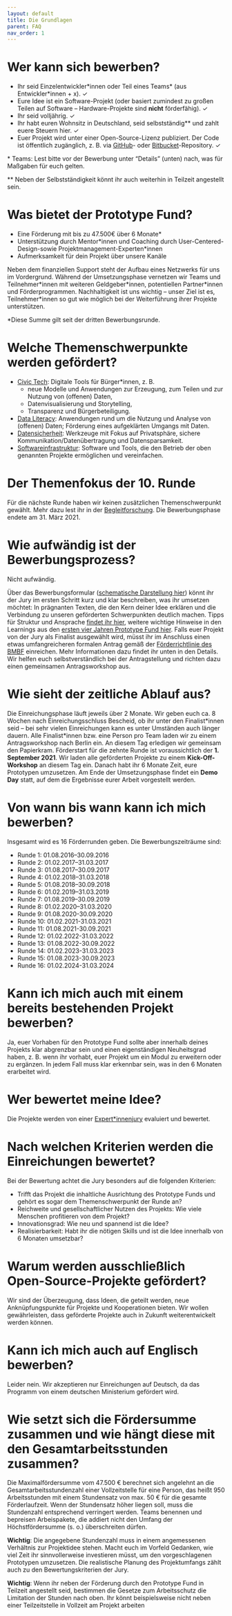 ```yaml
---
layout: default
title: Die Grundlagen
parent: FAQ
nav_order: 1
---
```


# Wer kann sich bewerben?

- Ihr seid Einzelentwickler\*innen oder Teil eines Teams\* (aus Entwickler\*innen + x). ✓
- Eure Idee ist ein Software-Projekt (oder basiert zumindest zu großen Teilen auf Software – Hardware-Projekte sind **nicht** förderfähig). ✓
- Ihr seid volljährig. ✓
- Ihr habt euren Wohnsitz in Deutschland, seid selbstständig\*\* und zahlt euere Steuern hier. ✓
- Euer Projekt wird unter einer Open-Source-Lizenz publiziert. Der Code ist öffentlich zugänglich, z. B. via [GitHub](https://github.com/)- oder [Bitbucket](https://bitbucket.org/)-Repository. ✓

\* Teams: Lest bitte vor der Bewerbung unter “Details” (unten) nach, was für Maßgaben für euch gelten.

\*\* Neben der Selbstständigkeit könnt ihr auch weiterhin in Teilzeit angestellt sein.

# Was bietet der Prototype Fund?

- Eine Förderung mit bis zu 47.500€ über 6 Monate\*
- Unterstützung durch Mentor\*innen und Coaching durch User-Centered-Design-sowie Projektmanagement-Experten\*innen
- Aufmerksamkeit für dein Projekt über unsere Kanäle

Neben dem finanziellen Support steht der Aufbau eines Netzwerks für uns im Vordergrund. Während der Umsetzungsphase vernetzen wir Teams und Teilnehmer\*innen mit weiteren Geldgeber\*innen, potentiellen Partner\*innen und Förderprogrammen. Nachhaltigkeit ist uns wichtig – unser Ziel ist es, Teilnehmer\*innen so gut wie möglich bei der Weiterführung ihrer Projekte unterstützen.

\*Diese Summe gilt seit der dritten Bewerbungsrunde.

# Welche Themenschwerpunkte werden gefördert?

- [Civic Tech](https://prototypefund.de/software-fuer-den-souveraen-civic-tech-von-und-fuer-buergerinnen/): Digitale Tools für Bürger\*innen, z. B.
  - neue Modelle und Anwendungen zur Erzeugung, zum Teilen und zur Nutzung von (offenen) Daten,
  - Datenvisualisierung und Storytelling,
  - Transparenz und Bürgerbeteiligung.
- [Data Literacy](https://prototypefund.de/daten-lesen-lernen/): Anwendungen rund um die Nutzung und Analyse von (offenen) Daten; Förderung eines aufgeklärten Umgangs mit Daten.
- [Datensicherheit](https://prototypefund.de/kenne-deine-daten/): Werkzeuge mit Fokus auf Privatsphäre, sichere Kommunikation/Datenübertragung und Datensparsamkeit.
- [Softwareinfrastruktur](https://prototypefund.de/softwareinfrastruktur/): Software und Tools, die den Betrieb der oben genannten Projekte ermöglichen und vereinfachen.

# Der Themenfokus der 10. Runde

Für die nächste Runde haben wir keinen zusätzlichen Themenschwerpunkt gewählt. Mehr dazu lest ihr in der [Begleitforschung](https://prototypefund.de/wp-content/uploads/2020/08/Trendforschung-Runde-9.pdf). Die Bewerbungsphase endete am 31. März 2021.

# Wie aufwändig ist der Bewerbungsprozess?

Nicht aufwändig.

Über das Bewerbungsformular ([schematische Darstellung hier](https://prototypefund.de/wp-content/uploads/2020/09/Bewerbungsfragen.pdf)) könnt ihr der Jury im ersten Schritt kurz und klar beschreiben, was ihr umsetzen möchtet: In prägnanten Texten, die den Kern deiner Idee erklären und die Verbindung zu unseren geförderten Schwerpunkten deutlich machen. Tipps für Struktur und Ansprache [findet ihr hier](https://prototypefund.de/bewerbung/tipps-kriterien/), weitere wichtige Hinweise in den Learnings aus den [ersten vier Jahren Prototype Fund hier](https://prototypefund.de/12-learnings/). Falls euer Projekt von der Jury als Finalist ausgewählt wird, müsst ihr im Anschluss einen etwas umfangreicheren formalen Antrag gemäß der [Förderrichtlinie des BMBF](https://www.bmbf.de/foerderungen/bekanntmachung-1225.html) einreichen. Mehr Informationen dazu findet ihr unten in den Details. Wir helfen euch selbstverständlich bei der Antragstellung und richten dazu einen gemeinsamen Antragsworkshop aus.

# Wie sieht der zeitliche Ablauf aus?

Die Einreichungsphase läuft jeweils über 2 Monate. Wir geben euch ca. 8 Wochen nach Einreichungsschluss Bescheid, ob ihr unter den Finalist\*innen seid – bei sehr vielen Einreichungen kann es unter Umständen auch länger dauern. Alle Finalist\*innen bzw. eine Person pro Team laden wir zu einem Antragsworkshop nach Berlin ein. An diesem Tag erledigen wir gemeinsam den Papierkram. Förderstart für die zehnte Runde ist voraussichtlich der **1. September 2021**. Wir laden alle geförderten Projekte zu einem **Kick-Off-Workshop** an diesem Tag ein. Danach habt ihr 6 Monate Zeit, eure Prototypen umzusetzen. Am Ende der Umsetzungsphase findet ein **Demo Day** statt, auf dem die Ergebnisse eurer Arbeit vorgestellt werden.

# Von wann bis wann kann ich mich bewerben?

Insgesamt wird es 16 Förderrunden geben. Die Bewerbungszeiträume sind:

- Runde 1: 01.08.2016–30.09.2016
- Runde 2: 01.02.2017–31.03.2017
- Runde 3: 01.08.2017–30.09.2017
- Runde 4: 01.02.2018–31.03.2018
- Runde 5: 01.08.2018–30.09.2018
- Runde 6: 01.02.2019–31.03.2019
- Runde 7: 01.08.2019–30.09.2019
- Runde 8: 01.02.2020–31.03.2020
- Runde 9: 01.08.2020-30.09.2020
- Runde 10: 01.02.2021-31.03.2021
- Runde 11: 01.08.2021-30.09.2021
- Runde 12: 01.02.2022-31.03.2022
- Runde 13: 01.08.2022-30.09.2022
- Runde 14: 01.02.2023-31.03.2023
- Runde 15: 01.08.2023-30.09.2023
- Runde 16: 01.02.2024-31.03.2024

# Kann ich mich auch mit einem bereits bestehenden Projekt bewerben?

Ja, euer Vorhaben für den Prototype Fund sollte aber innerhalb deines Projekts klar abgrenzbar sein und einen eigenständigen Neuheitsgrad haben, z. B. wenn ihr vorhabt, euer Projekt um ein Modul zu erweitern oder zu ergänzen. In jedem Fall muss klar erkennbar sein, was in den 6 Monaten erarbeitet wird.

# Wer bewertet meine Idee?

Die Projekte werden von einer [Expert\*innenjury](https://prototypefund.de/jury/) evaluiert und bewertet.

# Nach welchen Kriterien werden die Einreichungen bewertet?

Bei der Bewertung achtet die Jury besonders auf die folgenden Kriterien:

- Trifft das Projekt die inhaltliche Ausrichtung des Prototype Funds und gehört es sogar dem Themenschwerpunkt der Runde an?
- Reichweite und gesellschaftlicher Nutzen des Projekts: Wie viele Menschen profitieren von dem Projekt?
- Innovationsgrad: Wie neu und spannend ist die Idee?
- Realisierbarkeit: Habt ihr die nötigen Skills und ist die Idee innerhalb von 6 Monaten umsetzbar?

# Warum werden ausschließlich Open-Source-Projekte gefördert?

Wir sind der Überzeugung, dass Ideen, die geteilt werden, neue Anknüpfungspunkte für Projekte und Kooperationen bieten. Wir wollen gewährleisten, dass geförderte Projekte auch in Zukunft weiterentwickelt werden können.

# Kann ich mich auch auf Englisch bewerben?

Leider nein. Wir akzeptieren nur Einreichungen auf Deutsch, da das Programm von einem deutschen Ministerium gefördert wird.

# Wie setzt sich die Fördersumme zusammen und wie hängt diese mit den Gesamtarbeitsstunden zusammen?

Die Maximalfördersumme vom 47.500 € berechnet sich angelehnt an die Gesamtarbeitsstundenzahl einer Vollzeitstelle für eine Person, das heißt 950 Arbeitsstunden mit einem Stundensatz von max. 50 € für die gesamte Förderlaufzeit. Wenn der Stundensatz höher liegen soll, muss die Stundenzahl entsprechend verringert werden. Teams benennen und bepreisen Arbeispakete, die addiert nicht den Umfang der Höchstfördersumme (s. o.) überschreiten dürfen.

**Wichtig**: Die angegebene Stundenzahl muss in einem angemessenen Verhältnis zur Projektidee stehen. Macht euch im Vorfeld Gedanken, wie viel Zeit ihr sinnvollerweise investieren müsst, um den vorgeschlagenen Prototypen umzusetzen. Die realistische Planung des Projektumfangs zählt auch zu den Bewertungskriterien der Jury.

**Wichtig**: Wenn ihr neben der Förderung durch den Prototype Fund in Teilzeit angestellt seid, bestimmen die Gesetze zum Arbeitsschutz die Limitation der Stunden nach oben. Ihr könnt beispielsweise nicht neben einer Teilzeitstelle in Vollzeit am Projekt arbeiten
